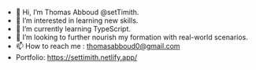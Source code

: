 - 👋 Hi, I’m Thomas Abboud @setTimith.
- 👀 I’m interested in learning new skills.
- 🌱 I’m currently learning TypeScript.
- 💞️ I’m looking to further nourish my formation with real-world scenarios.
- 📫 How to reach me : thomasabboud0@gmail.com 
- Portfolio:  https://settimith.netlify.app/
